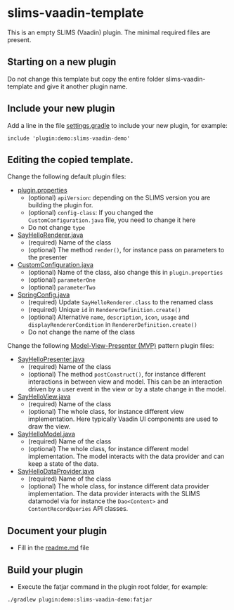 # slims-vaadin-template

This is an empty SLIMS (Vaadin) plugin. The minimal required files are present.

## Starting on a new plugin
Do not change this template but copy the entire folder slims-vaadin-template and give it another plugin name.

## Include your new plugin
Add a line in the file [settings.gradle](../../settings.gradle) to include your new plugin, for example: 
```
include 'plugin:demo:slims-vaadin-demo'
```

## Editing the copied template.
Change the following default plugin files:

* [plugin.properties](src/main/resources/plugin.properties)
	- (optional) `apiVersion`: depending on the SLIMS version you are building the plugin for.
	- (optional) `config-class`: If you changed the `CustomConfiguration.java` file, you need to change it here
	- Do not change `type`
* [SayHelloRenderer.java](src/main/java/com/genohm/slims/custom/beans/SayHelloRenderer.java)
	- (required) Name of the class
	- (optional) The method `render()`, for instance pass on parameters to the presenter
* [CustomConfiguration.java](src/main/java/com/genohm/slims/custom/CustomConfiguration.java)
	- (optional) Name of the class, also change this in `plugin.properties`
	- (optional) `parameterOne`
	- (optional) `parameterTwo`
* [SpringConfig.java](src/main/java/com/genohm/slims/custom/SpringConfig.java)
	- (required) Update `SayHelloRenderer.class` to the renamed class
	- (required) Unique `id` in `RendererDefinition.create()`
	- (optional) Alternative `name`, `description`, `icon`, `usage` and `displayRendererCondition` in `RendererDefinition.create()`
	- Do not change the name of the class

Change the following [Model-View-Presenter (MVP)](https://en.wikipedia.org/wiki/Model-view-presenter) pattern plugin files:
* [SayHelloPresenter.java](src/main/java/com/genohm/slims/custom/beans/SayHelloPresenter.java)
	- (required) Name of the class
	- (optional) The method `postConstruct()`, for instance different interactions in between view and model. 
	  This can be an interaction driven by a user event in the view or by a state change in the model.
* [SayHelloView.java](src/main/java/com/genohm/slims/custom/beans/SayHelloView.java)
	- (required) Name of the class
	- (optional) The whole class, for instance different view implementation. Here typically Vaadin UI components are used to draw the view.
* [SayHelloModel.java](src/main/java/com/genohm/slims/custom/beans/SayHelloModel.java)
	- (required) Name of the class
	- (optional) The whole class, for instance different model implementation. The model interacts with the data provider and can keep a state of the data.
* [SayHelloDataProvider.java](src/main/java/com/genohm/slims/custom/beans/SayHelloDataProvider.java)
	- (required) Name of the class
	- (optional) The whole class, for instance different data provider implementation. The data provider interacts with the SLIMS datamodel via for instance the `Dao<Content>` and `ContentRecordQueries` API classes.

	
## Document your plugin
* Fill in the [readme.md](readme.md) file

## Build your plugin
* Execute the fatjar command in the plugin root folder, for example:
```
./gradlew plugin:demo:slims-vaadin-demo:fatjar
```